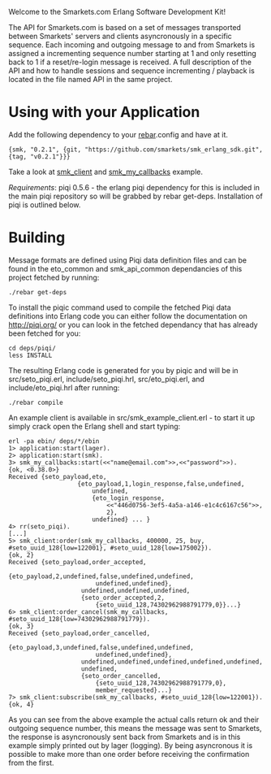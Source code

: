 Welcome to the Smarkets.com Erlang Software Development Kit!

The API for Smarkets.com is based on a set of messages transported between Smarkets' servers and clients asyncronously in a specific sequence. Each incoming and outgoing message to and from Smarkets is assigned a incrementing sequence number starting at 1 and only resetting back to 1 if a reset/re-login message is received. A full description of the API and how to handle sessions and sequence incrementing / playback is located in the file named API in the same project.

# Using with your Application #

Add the following dependency to your [rebar](https://github.com/basho/rebar).config and have at it.

    {smk, "0.2.1", {git, "https://github.com/smarkets/smk_erlang_sdk.git", {tag, "v0.2.1"}}}

Take a look at [smk_client](https://github.com/smarkets/smk_erlang_sdk/blob/master/src/smk_client.erl) and [smk_my_callbacks](https://github.com/smarkets/smk_erlang_sdk/blob/master/src/smk_my_callbacks.erl) example.

*Requirements*: piqi 0.5.6 - the erlang piqi dependency for this is included in the main piqi repository so will be grabbed by rebar get-deps. Installation of piqi is outlined below.

# Building #

Message formats are defined using Piqi data definition files and can be found in the eto\_common and smk\_api\_common dependancies of this project fetched by running:

    ./rebar get-deps

To install the piqic command used to compile the fetched Piqi data definitions into Erlang code you can either follow the documentation on http://piqi.org/ or you can look in the fetched dependancy that has already been fetched for you:

    cd deps/piqi/
    less INSTALL

The resulting Erlang code is generated for you by piqic and will be in src/seto\_piqi.erl, include/seto\_piqi.hrl, src/eto\_piqi.erl, and include/eto\_piqi.hrl after running:

    ./rebar compile

An example client is available in src/smk\_example\_client.erl - to start it up simply crack open the Erlang shell and start typing:

    erl -pa ebin/ deps/*/ebin
    1> application:start(lager).
    2> application:start(smk).
    3> smk_my_callbacks:start(<<"name@email.com">>,<<"password">>).
    {ok, <0.38.0>}
    Received {seto_payload,eto,
                       {eto_payload,1,login_response,false,undefined,
                           undefined,
                           {eto_login_response,
                               <<"446d0756-3ef5-4a5a-a146-e1c4c6167c56">>,
                               2},
                           undefined} ... }
    4> rr(seto_piqi).
    [...]
    5> smk_client:order(smk_my_callbacks, 400000, 25, buy, #seto_uuid_128{low=122001}, #seto_uuid_128{low=175002}).
    {ok, 2}
    Received {seto_payload,order_accepted,
                        {eto_payload,2,undefined,false,undefined,undefined,
                            undefined,undefined},
                        undefined,undefined,undefined,
                        {seto_order_accepted,2,
                            {seto_uuid_128,74302962988791779,0}}...}
    6> smk_client:order_cancel(smk_my_callbacks, #seto_uuid_128{low=74302962988791779}).
    {ok, 3}
    Received {seto_payload,order_cancelled,
                        {eto_payload,3,undefined,false,undefined,undefined,
                            undefined,undefined},
                        undefined,undefined,undefined,undefined,undefined,
                        undefined,
                        {seto_order_cancelled,
                            {seto_uuid_128,74302962988791779,0},
                            member_requested}...}
    7> smk_client:subscribe(smk_my_callbacks, #seto_uuid_128{low=122001}).
    {ok, 4}

As you can see from the above example the actual calls return ok and their outgoing sequence number, this means the message was sent to Smarkets, the response is asyncronously sent back from Smarkets and is in this example simply printed out by lager (logging). By being asyncronous it is possible to make more than one order before receiving the confirmation from the first.

